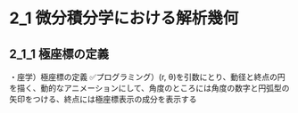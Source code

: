 # 2_1 微分積分学における解析幾何
## 2_1_1 極座標の定義

・座学）極座標の定義
✅プログラミング）(r, θ)を引数にとり、動径と終点の円を描く、動的なアニメーションにして、角度のところには角度の数字と円弧型の矢印をつける、終点には極座標表示の成分を表示する

